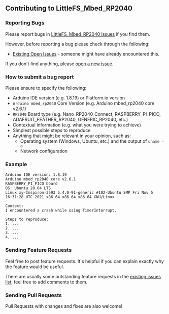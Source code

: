 ## Contributing to LittleFS_Mbed_RP2040

### Reporting Bugs

Please report bugs in [LittleFS_Mbed_RP2040 Issues](https://github.com/khoih-prog/LittleFS_Mbed_RP2040/issues) if you find them.

However, before reporting a bug please check through the following:

* [Existing Open Issues](https://github.com/khoih-prog/LittleFS_Mbed_RP2040/issues) - someone might have already encountered this.

If you don't find anything, please [open a new issue](https://github.com/khoih-prog/LittleFS_Mbed_RP2040/issues/new).

### How to submit a bug report

Please ensure to specify the following:

* Arduino IDE version (e.g. 1.8.19) or Platform.io version
* `Arduino mbed_rp2040` Core Version (e.g. Arduino mbed_rp2040 core v2.6.1)
* `RP2040` Board type (e.g. Nano_RP2040_Connect, RASPBERRY_PI_PICO, ADAFRUIT_FEATHER_RP2040, GENERIC_RP2040, etc.)
* Contextual information (e.g. what you were trying to achieve)
* Simplest possible steps to reproduce
* Anything that might be relevant in your opinion, such as:
  * Operating system (Windows, Ubuntu, etc.) and the output of `uname -a`
  * Network configuration


### Example

```
Arduino IDE version: 1.8.19
Arduino mbed_rp2040 core v2.6.1
RASPBERRY_PI_PICO board
OS: Ubuntu 20.04 LTS
Linux xy-Inspiron-3593 5.4.0-91-generic #102-Ubuntu SMP Fri Nov 5 16:31:28 UTC 2021 x86_64 x86_64 x86_64 GNU/Linux

Context:
I encountered a crash while using TimerInterrupt.

Steps to reproduce:
1. ...
2. ...
3. ...
4. ...
```

### Sending Feature Requests

Feel free to post feature requests. It's helpful if you can explain exactly why the feature would be useful.

There are usually some outstanding feature requests in the [existing issues list](https://github.com/khoih-prog/LittleFS_Mbed_RP2040/issues?q=is%3Aopen+is%3Aissue+label%3Aenhancement), feel free to add comments to them.

### Sending Pull Requests

Pull Requests with changes and fixes are also welcome!

